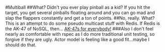 #Multiball
##What?
Didn't you ever play pinball as a kid? If you hit the target, you get several pinballs floating around and you can go mad and slap the flappers constantly and get a ton of points.
##No, really. What?
This is an attempt to do some pseudo multicast stuff with Redis. If Redis is the AK-47 of NoSQL, then... [AK-47s for everybody!](http://www.youtube.com/watch?v=tZQdaEFa_60)
###Also
I don't feel nearly as comfortable with rspec as I do more traditional unit testing, so forgive if they are ugly. 
Actor model is feeling like a good fit...maybe I should do that.